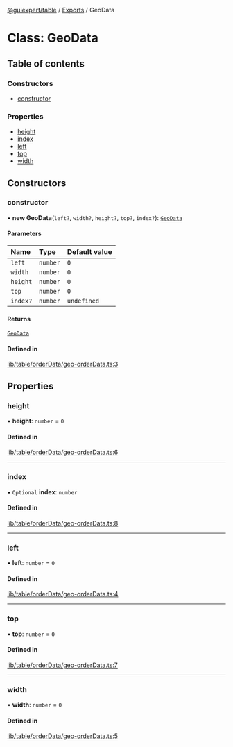 [@guiexpert/table](../README.md) / [Exports](../modules.md) / GeoData

# Class: GeoData

## Table of contents

### Constructors

- [constructor](GeoData.md#constructor)

### Properties

- [height](GeoData.md#height)
- [index](GeoData.md#index)
- [left](GeoData.md#left)
- [top](GeoData.md#top)
- [width](GeoData.md#width)

## Constructors

### constructor

• **new GeoData**(`left?`, `width?`, `height?`, `top?`, `index?`): [`GeoData`](GeoData.md)

#### Parameters

| Name | Type | Default value |
| :------ | :------ | :------ |
| `left` | `number` | `0` |
| `width` | `number` | `0` |
| `height` | `number` | `0` |
| `top` | `number` | `0` |
| `index?` | `number` | `undefined` |

#### Returns

[`GeoData`](GeoData.md)

#### Defined in

[lib/table/orderData/geo-orderData.ts:3](https://github.com/guiexperttable/ge-table/blob/65d38fc/libs/table/src/lib/table/orderData/geo-orderData.ts#L3)

## Properties

### height

• **height**: `number` = `0`

#### Defined in

[lib/table/orderData/geo-orderData.ts:6](https://github.com/guiexperttable/ge-table/blob/65d38fc/libs/table/src/lib/table/orderData/geo-orderData.ts#L6)

___

### index

• `Optional` **index**: `number`

#### Defined in

[lib/table/orderData/geo-orderData.ts:8](https://github.com/guiexperttable/ge-table/blob/65d38fc/libs/table/src/lib/table/orderData/geo-orderData.ts#L8)

___

### left

• **left**: `number` = `0`

#### Defined in

[lib/table/orderData/geo-orderData.ts:4](https://github.com/guiexperttable/ge-table/blob/65d38fc/libs/table/src/lib/table/orderData/geo-orderData.ts#L4)

___

### top

• **top**: `number` = `0`

#### Defined in

[lib/table/orderData/geo-orderData.ts:7](https://github.com/guiexperttable/ge-table/blob/65d38fc/libs/table/src/lib/table/orderData/geo-orderData.ts#L7)

___

### width

• **width**: `number` = `0`

#### Defined in

[lib/table/orderData/geo-orderData.ts:5](https://github.com/guiexperttable/ge-table/blob/65d38fc/libs/table/src/lib/table/orderData/geo-orderData.ts#L5)
